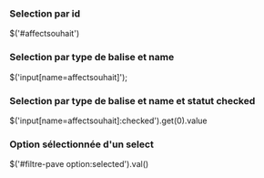 ### Selection par id
$('#affectsouhait')

### Selection par type de balise et name
$('input[name=affectsouhait]');

### Selection par type de balise et name et statut checked
$('input[name=affectsouhait]:checked').get(0).value

### Option sélectionnée d'un select
$('#filtre-pave option:selected').val()
